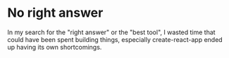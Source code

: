 # No right answer

In my search for the "right answer" or the "best tool", I wasted time that could
have been spent building things, especially create-react-app ended up having its
own shortcomings.
